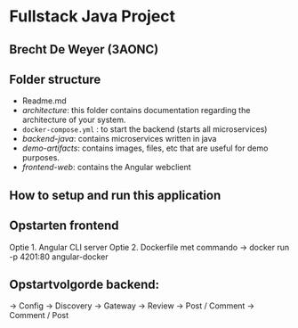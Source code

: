 # Fullstack Java Project

## Brecht De Weyer (3AONC)


## Folder structure

- Readme.md
- _architecture_: this folder contains documentation regarding the architecture of your system.
- `docker-compose.yml` : to start the backend (starts all microservices)
- _backend-java_: contains microservices written in java
- _demo-artifacts_: contains images, files, etc that are useful for demo purposes.
- _frontend-web_: contains the Angular webclient

## How to setup and run this application


## Opstarten frontend
Optie 1. Angular CLI server
Optie 2. Dockerfile met commando ->  docker run -p 4201:80 angular-docker



## Opstartvolgorde backend:
-> Config
-> Discovery
-> Gateway
-> Review
-> Post / Comment
-> Comment / Post
